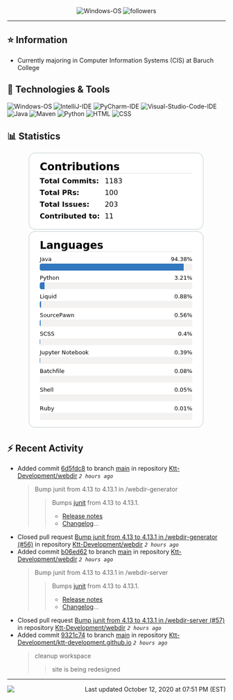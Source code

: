 <div align="center">
    <img 
        src="https://img.shields.io/badge/OS-Windows-informational?style=for-the-badge&color=3278be"
        alt="Windows-OS">
    <img 
        src="https://img.shields.io/github/followers/katsute?color=3278be&style=for-the-badge"
        alt="followers">
</div>

<hr>

## ⭐ Information

 - Currently majoring in Computer Information Systems (CIS) at Baruch College

## 🔧 Technologies & Tools

<img 
    src="https://img.shields.io/badge/OS-Windows-informational?style=flat-square&color=3278be"
    alt="Windows-OS">
<img 
    src="https://img.shields.io/badge/Editor-IntelliJ_IDEA-informational?style=flat-square&logo=intellij-idea&logoColor=white&color=3278be"
    alt="IntelliJ-IDE">
<img 
    src="https://img.shields.io/badge/Editor-PyCharm-informational?style=flat-square&logo=pycharm&logoColor=white&color=3278be"
    alt="PyCharm-IDE">
<img 
    src="https://img.shields.io/badge/Editor-Visual_Studio_Code-informational?style=flat-square&logo=Visual-Studio-Code&logoColor=white&color=3278be"
    alt="Visual-Studio-Code-IDE">
<img 
    src="https://img.shields.io/badge/Code-Java-informational?style=flat-square&logo=java&logoColor=white&color=3278be"
    alt="Java">
<img 
    src="https://img.shields.io/badge/Tools-Maven-informational?style=flat-square&logo=apache-maven&logoColor=white&color=3278be"
    alt="Maven">
<img 
    src="https://img.shields.io/badge/Code-Python-informational?style=flat-square&logo=python&logoColor=white&color=3278be"
    alt="Python">
<img 
    src="https://img.shields.io/badge/Code-HTML-informational?style=flat-square&logo=html5&logoColor=white&color=3278be"
    alt="HTML">
<img 
    src="https://img.shields.io/badge/Code-CSS-informational?style=flat-square&logo=css-wizardry&logoColor=white&color=3278be"
    alt="CSS">

## 📊 Statistics
<div align="center">
    <a href="https://github.com/Katsute/">
        <img src="https://github.com/Katsute/Katsute/blob/main/contributions.png">
    </a>
    <a href="https://github.com/Katsute/">
        <img src="https://github.com/Katsute/Katsute/blob/main/languages.png">
    </a>
</div>

## ⚡ Recent Activity

 - Added commit [6d5fdc8](https://github.com/Ktt-Development/webdir/commit/6d5fdc84d510fc686c184b8c39d9518be0a8a379) to branch [main](https://github.com/Ktt-Development/webdir/tree/main) in repository [Ktt-Development/webdir](https://github.com/Ktt-Development/webdir)  *`2 hours ago`*
   > Bump junit from 4.13 to 4.13.1 in /webdir-generator
   >  > Bumps [junit](https://github.com/junit-team/junit4) from 4.13 to 4.13.1.
   >  > - [Release notes](https://github.com/junit-team/junit4/releases)
   >  > - [Changelog](https://github.com/junit-team/junit4/blob/main/doc/ReleaseNotes4.13.1.md)…
 - Closed pull request [Bump junit from 4.13 to 4.13.1 in /webdir-generator (#56)](https://github.com/Ktt-Development/webdir/pull/56) in repository [Ktt-Development/webdir](https://github.com/Ktt-Development/webdir)  *`2 hours ago`*
 - Added commit [b06ed62](https://github.com/Ktt-Development/webdir/commit/b06ed62542cf33f0f18f4cf5cff7cf0d10403a20) to branch [main](https://github.com/Ktt-Development/webdir/tree/main) in repository [Ktt-Development/webdir](https://github.com/Ktt-Development/webdir)  *`2 hours ago`*
   > Bump junit from 4.13 to 4.13.1 in /webdir-server
   >  > Bumps [junit](https://github.com/junit-team/junit4) from 4.13 to 4.13.1.
   >  > - [Release notes](https://github.com/junit-team/junit4/releases)
   >  > - [Changelog](https://github.com/junit-team/junit4/blob/main/doc/ReleaseNotes4.13.1.md)…
 - Closed pull request [Bump junit from 4.13 to 4.13.1 in /webdir-server (#57)](https://github.com/Ktt-Development/webdir/pull/57) in repository [Ktt-Development/webdir](https://github.com/Ktt-Development/webdir)  *`2 hours ago`*
 - Added commit [9321c74](https://github.com/Ktt-Development/ktt-development.github.io/commit/9321c74aee9bd41df99d7a82fb4764819a5702b4) to branch [main](https://github.com/Ktt-Development/ktt-development.github.io/tree/main) in repository [Ktt-Development/ktt-development.github.io](https://github.com/Ktt-Development/ktt-development.github.io)  *`2 hours ago`*
   > cleanup workspace
   >  > site is being redesigned

---
<img align="left" src="https://github.com/Katsute/Katsute/workflows/Update%20README.md/badge.svg"><p align="right">Last updated October 12, 2020 at 07:51 PM (EST)</p>
